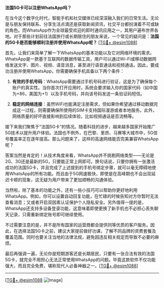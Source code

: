 **法国5G卡可以注册WhatsApp吗？**

在当今这个数字化时代，智能手机和社交媒体已经深深融入我们的日常生活。无论是与朋友保持联系、分享生活点滴还是获取新闻资讯，社交平台都扮演着不可或缺的角色。而WhatsApp作为全球最受欢迎的即时通讯应用之一，其用户遍布世界各地。对于那些计划前往法国旅行或长期居住的朋友来说，一个常见的疑问是：**法国的5G卡是否能够顺利注册并使用WhatsApp呢？** [[TG💪+ @esim1088](https://t.me/s/esim1088)]

首先，让我们来简单了解一下WhatsApp的基本功能以及它对网络环境的需求。WhatsApp是一款基于互联网的数据传输工具，用户可以通过Wi-Fi或移动数据网络发送文字、图片、视频、语音消息，甚至进行语音通话和视频通话。因此，要成功注册并使用WhatsApp，你需要确保手机具备以下两个条件：

1. **有效的手机号码**：WhatsApp需要通过手机号码进行验证，这是为了确保每个账户的真实性。当你首次打开应用时，系统会要求输入你的国家代码（如中国为+86，美国为+1）以及手机号码，并向该号码发送一条验证码短信。
   
2. **稳定的网络连接**：虽然WiFi也能满足注册需求，但如果你希望通过移动数据完成这一过程，则需要确保所使用的SIM卡支持国际漫游或者本地服务。此外，网络质量的好坏直接影响到后续体验，比如视频通话是否流畅等。

接下来我们聚焦于“法国5G卡”的情况。随着科技的进步，越来越多国家开始推广5G技术以提升用户体验。法国也不例外，在巴黎、里昂、马赛等大城市中，5G信号覆盖率正在逐年提高。那么问题来了，这样的高速网络能否完美兼容WhatsApp呢？

答案当然是肯定的！从技术角度来看，WhatsApp并不挑剔网络类型——无论是2G、3G还是最新的5G，只要能正常上网即可。换句话说，只要你拥有一张激活成功的法国5G卡，并且完成了上述提到的手机号绑定步骤，就可以毫无障碍地使用WhatsApp的所有功能。而且由于5G网速极快，即使是在高峰期也不会出现延迟卡顿的现象，这无疑为用户带来了更加顺畅的沟通体验。

当然啦，除了基本的功能之外，还有一些小技巧可以帮助你更好地利用WhatsApp。例如，你可以设置自动回复功能，在忙碌的时候告知对方你暂时无法查看消息；又或者开启双因素认证保护个人隐私安全。另外值得一提的是，WhatsApp还支持多设备登录功能，这意味着即使更换了新手机也不必担心丢失聊天记录，只需重新绑定账号即可继续使用。

不过需要注意的是，并不是所有国家的运营商都会提供同等优质的客户服务。因此，在选择法国5G卡之前，建议大家提前做好功课，了解不同品牌的资费套餐及覆盖范围。同时也要关注当地的法律法规，避免因违反相关规定而导致不必要的麻烦。

最后再强调一遍，无论你是短期游客还是长期居民，只要有一张合法有效的法国5G卡，就完全不用担心无法正常使用WhatsApp的问题。毕竟这款软件不仅功能强大，而且完全免费，堪称现代人必备神器之一。[[TG💪+ @esim1088](https://t.me/s/esim1088)]

---

[[TG💪+ @esim1088](https://t.me/s/esim1088) ![Image](https://i.postimg.cc/4NQfJmqS/Snipaste-2025-05-13-00-14-12.png)]